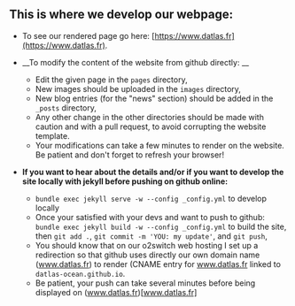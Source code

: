 ## This is where we develop our webpage: 

* To see our rendered page go here: [https://www.datlas.fr](https://www.datlas.fr).


* __To modify the content of the website from github directly: __
    * Edit the given page in the `pages` directory,
    * New images should be uploaded in the  `images` directory,
    * New blog entries (for the "news" section) should be added in the `_posts` directory,
    * Any other change in the other directories should be made with caution and with a pull request, to avoid corrupting the website template.
    * Your modifications can take a few minutes to render on the website. Be patient and don't forget to refresh your browser!
    
    
 * __If you want to hear about the details and/or if you want to develop the site locally with jekyll before pushing on github online:__
     * `bundle exec jekyll serve -w --config _config.yml` to develop locally
     * Once your satisfied with your devs and want to push to github: `bundle exec jekyll build -w --config _config.yml` to build the site, then `git add .`, `git commit -m 'YOU: my update'`, and `git push`,
     * You should know that on our o2switch web hosting I set up a redirection so that github uses directly our own domain name (www.datlas.fr) to render (CNAME entry for www.datlas.fr linked to `datlas-ocean.github.io`.
     * Be patient, your push can take several minutes before being displayed on (www.datlas.fr)[www.datlas.fr]
